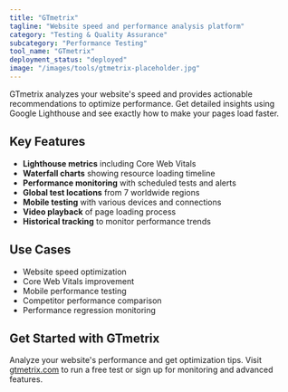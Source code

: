 ```yaml
---
title: "GTmetrix"
tagline: "Website speed and performance analysis platform"
category: "Testing & Quality Assurance"
subcategory: "Performance Testing"
tool_name: "GTmetrix"
deployment_status: "deployed"
image: "/images/tools/gtmetrix-placeholder.jpg"
---
```

GTmetrix analyzes your website's speed and provides actionable recommendations to optimize performance. Get detailed insights using Google Lighthouse and see exactly how to make your pages load faster.

## Key Features

- **Lighthouse metrics** including Core Web Vitals
- **Waterfall charts** showing resource loading timeline
- **Performance monitoring** with scheduled tests and alerts
- **Global test locations** from 7 worldwide regions
- **Mobile testing** with various devices and connections
- **Video playback** of page loading process
- **Historical tracking** to monitor performance trends

## Use Cases

- Website speed optimization
- Core Web Vitals improvement
- Mobile performance testing
- Competitor performance comparison
- Performance regression monitoring

## Get Started with GTmetrix

Analyze your website's performance and get optimization tips. Visit [gtmetrix.com](https://gtmetrix.com) to run a free test or sign up for monitoring and advanced features.
